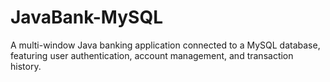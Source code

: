 # JavaBank-MySQL
A multi-window Java banking application connected to a MySQL database, featuring user authentication, account management, and transaction history.
